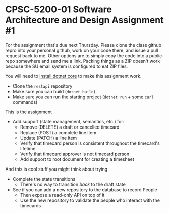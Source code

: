 # CPSC-5200-01 Software Architecture and Design Assignment #1

For the assignment that's due next Thursday. Please clone the class github repro into your personal github, work on your code there, and issue a pull request back to me. Other options are to simply copy the code into a public repo somewhere and send me a link. Packing things as a ZIP doesn't work because the SU email system is configured to eat ZIP files.

You will need to [install dotnet core](https://dotnet.microsoft.com/download) to make this assignment work.

- Clone the `restapi` repository
- Make sure you can build (`dotnet build`)
- Make sure you can run the starting project (`dotnet run` + some `curl` commands)

This is the assignment

- Add support (state management, semantics, etc.) for:
  - Remove (DELETE) a draft or cancelled timecard
  - Replace (POST) a complete line item
  - Update (PATCH) a line item
  - Verify that timecard person is consistent throughout the timecard's lifetime
  - Verify that timecard approver is not timecard person
  - Add support to root document for creating a timesheet

And this is cool stuff you might think about trying

- Complete the state transitions
  - There's no way to transition _back_ to the draft state
- See if you can add a new repository to the database to record People
  - Then expose a read-only API on top of it
  - Use the new repository to validate the people who interact with the timecards
